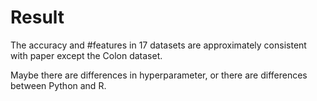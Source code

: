 # Result

The accuracy and #features in 17 datasets are approximately consistent with paper except the Colon dataset.

Maybe there are differences in hyperparameter, or there are differences between Python and R. 
